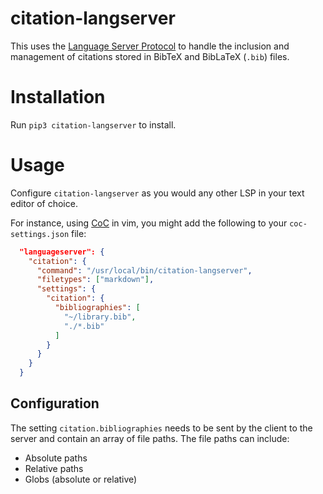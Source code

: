 # citation-langserver

This uses the [Language Server Protocol](https://langserver.org/) to handle the inclusion and management of citations stored in BibTeX and BibLaTeX (`.bib`) files.

# Installation

Run `pip3 citation-langserver` to install.

# Usage

Configure `citation-langserver` as you would any other LSP in your text editor of choice.

For instance, using [CoC](https://github.com/neoclide/coc.nvim) in vim, you might add the following to your `coc-settings.json` file:

```json
  "languageserver": {
    "citation": {
      "command": "/usr/local/bin/citation-langserver",
      "filetypes": ["markdown"],
      "settings": {
        "citation": {
          "bibliographies": [
            "~/library.bib",
			"./*.bib"
          ]
        }
      }
    }
  }
```

## Configuration

The setting `citation.bibliographies` needs to be sent by the client to the server and contain an array of file paths. The file paths can include:

- Absolute paths
- Relative paths
- Globs (absolute or relative)
